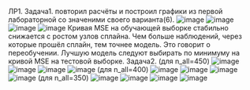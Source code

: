 
ЛР1.
Задача1. повторил расчёты и построил графики из первой лабораторной со значеними своего варианта(6).
![image](https://user-images.githubusercontent.com/91901972/197031631-2c6626b5-2f7c-4b62-b226-43d90f12974a.png)
![image](https://user-images.githubusercontent.com/91901972/197031736-e6ebe912-570e-4fe8-8261-3c1969d64387.png)
![image](https://user-images.githubusercontent.com/91901972/197031795-fb359c97-c1f8-437f-8e09-3cd7949c9087.png)
![image](https://user-images.githubusercontent.com/91901972/197031927-69204833-0264-4506-96c7-1ef00f3d4e6d.png)
Кривая MSE на обучающей выборке стабильно снижается с ростом узлов сплайна. Чем больше наблюдений, через которые прошёл сплайн, тем точнее модель. Это говорит о переобучении. Лучшую модель следуют выбирать по минимуму на кривой MSE на тестовой выборке.
Задача2.
(для n_all=450)
![image](https://user-images.githubusercontent.com/91901972/197033756-a7609fc4-e03f-4d6f-b236-b975ccd0c24f.png)
![image](https://user-images.githubusercontent.com/91901972/197033837-7e58fbb7-2d7e-48be-9d85-afc2287ccfa7.png)
![image](https://user-images.githubusercontent.com/91901972/197034019-0db8a8f3-8683-4022-a987-028fd630587d.png)
![image](https://user-images.githubusercontent.com/91901972/197034135-fd679daf-d745-49e2-ba09-72279fb64ef3.png)
(для n_all=400)
![image](https://user-images.githubusercontent.com/91901972/197034433-6c269bdf-8ec8-4a24-b54a-a02c2e17fb50.png)
![image](https://user-images.githubusercontent.com/91901972/197034507-57f04bb0-7e5a-4d83-a5ee-c2012800cdb2.png)
![image](https://user-images.githubusercontent.com/91901972/197034615-69b4f230-a83b-4b42-97b2-ebc29a518f15.png)
![image](https://user-images.githubusercontent.com/91901972/197034683-df61b583-5e51-44a8-aaa7-dcd22f8ea93b.png)
(для n_all=350)
![image](https://user-images.githubusercontent.com/91901972/197035003-6741fa04-8a1c-45d3-991b-a5cfb35bb045.png)
![image](https://user-images.githubusercontent.com/91901972/197035068-0cdaa51e-0c33-40f7-ac33-79c630bb7363.png)
![image](https://user-images.githubusercontent.com/91901972/197035155-5431d527-2621-417d-a7b1-4dc1922123a4.png)
![image](https://user-images.githubusercontent.com/91901972/197035243-c92f05bc-d359-4445-a04d-6bc37166f440.png)
